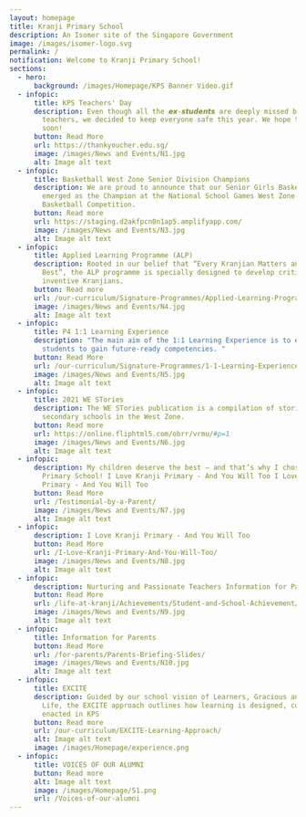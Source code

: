 ```yaml
---
layout: homepage
title: Kranji Primary School
description: An Isomer site of the Singapore Government
image: /images/isomer-logo.svg
permalink: /
notification: Welcome to Kranji Primary School!
sections:
  - hero:
      background: /images/Homepage/KPS Banner Video.gif
  - infopic:
      title: KPS Teachers' Day
      description: Even though all the 𝙚𝙭-𝙨𝙩𝙪𝙙𝙚𝙣𝙩𝙨 are deeply missed by your
        teachers, we decided to keep everyone safe this year. We hope to see you
        soon!
      button: Read More
      url: https://thankyoucher.edu.sg/
      image: /images/News and Events/N1.jpg
      alt: Image alt text
  - infopic:
      title: Basketball West Zone Senior Division Champions
      description: We are proud to announce that our Senior Girls Basketball Team has
        emerged as the Champion at the National School Games West Zone
        Basketball Competition.
      button: Read more
      url: https://staging.d2akfpcn0n1ap5.amplifyapp.com/
      image: /images/News and Events/N3.jpg
      alt: Image alt text
  - infopic:
      title: Applied Learning Programme (ALP)
      description: Rooted in our belief that “Every Kranjian Matters and Deserves the
        Best”, the ALP programme is specially designed to develop critical and
        inventive Kranjians.
      button: Read more
      url: /our-curriculum/Signature-Programmes/Applied-Learning-Programme-ALP/
      image: /images/News and Events/N4.jpg
      alt: Image alt text
  - infopic:
      title: P4 1:1 Learning Experience
      description: "The main aim of the 1:1 Learning Experience is to enable our
        students to gain future-ready competencies. "
      button: Read More
      url: /our-curriculum/Signature-Programmes/1-1-Learning-Experience/
      image: /images/News and Events/N5.jpg
      alt: Image alt text
  - infopic:
      title: 2021 WE STories
      description: The WE STories publication is a compilation of stories from all the
        secondary schools in the West Zone.
      button: Read more
      url: https://online.fliphtml5.com/obrr/vrmu/#p=1
      image: /images/News and Events/N6.jpg
      alt: Image alt text
  - infopic:
      description: My children deserve the best – and that’s why I chose Kranji
        Primary School! I Love Kranji Primary - And You Will Too I Love Kranji
        Primary - And You Will Too
      button: Read More
      url: /Testimonial-by-a-Parent/
      image: /images/News and Events/N7.jpg
      alt: Image alt text
  - infopic:
      description: I Love Kranji Primary - And You Will Too
      button: Read More
      url: /I-Love-Kranji-Primary-And-You-Will-Too/
      image: /images/News and Events/N8.jpg
      alt: Image alt text
  - infopic:
      description: Nurturing and Passionate Teachers Information for Parents
      button: Read More
      url: /life-at-kranji/Achievements/Student-and-School-Achievement/
      image: /images/News and Events/N9.jpg
      alt: Image alt text
  - infopic:
      title: Information for Parents
      button: Read More
      url: /for-parents/Parents-Briefing-Slides/
      image: /images/News and Events/N10.jpg
      alt: Image alt text
  - infopic:
      title: EXCITE
      description: Guided by our school vision of Learners, Gracious and Champions in
        Life, the EXCITE approach outlines how learning is designed, curated and
        enacted in KPS
      button: Read more
      url: /our-curriculum/EXCITE-Learning-Approach/
      alt: Image alt text
      image: /images/Homepage/experience.png
  - infopic:
      title: VOICES OF OUR ALUMNI
      button: Read more
      alt: Image alt text
      image: /images/Homepage/S1.png
      url: /Voices-of-our-alumni
---
```

